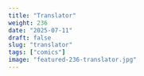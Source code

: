 ```yaml
---
title: "Translator"
weight: 236
date: "2025-07-11"
draft: false
slug: "translator"
tags: ["comics"]
image: "featured-236-translator.jpg"
---
```

